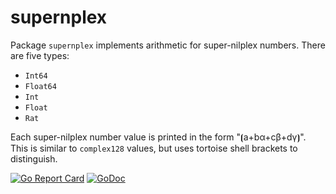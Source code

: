 # supernplex

Package `supernplex` implements arithmetic for super-nilplex numbers. There are five types:

* `Int64`
* `Float64`
* `Int`
* `Float`
* `Rat`

Each super-nilplex number value is printed in the form "⦗a+bα+cβ+dγ⦘". This is similar to `complex128` values, but uses tortoise shell brackets to distinguish.

[![Go Report Card](https://goreportcard.com/badge/gojp/goreportcard)](https://goreportcard.com/report/github.com/meirizarrygelpi/numbers/supernplex) [![GoDoc](https://godoc.org/github.com/meirizarrygelpi/numbers/supernplex?status.svg)](https://godoc.org/github.com/meirizarrygelpi/numbers/supernplex)